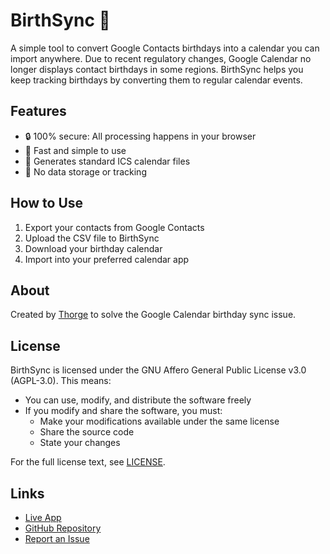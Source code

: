 # BirthSync 🎂

A simple tool to convert Google Contacts birthdays into a calendar you can import anywhere. Due to recent regulatory changes, Google Calendar no longer displays contact birthdays in some regions. BirthSync helps you keep tracking birthdays by converting them to regular calendar events.

## Features

- 🔒 100% secure: All processing happens in your browser
- 🚀 Fast and simple to use
- 📅 Generates standard ICS calendar files
- 💾 No data storage or tracking

## How to Use

1. Export your contacts from Google Contacts
2. Upload the CSV file to BirthSync
3. Download your birthday calendar
4. Import into your preferred calendar app

## About

Created by [Thorge](https://thorge.xyz) to solve the Google Calendar birthday sync issue.

## License

BirthSync is licensed under the GNU Affero General Public License v3.0 (AGPL-3.0). This means:

- You can use, modify, and distribute the software freely
- If you modify and share the software, you must:
  - Make your modifications available under the same license
  - Share the source code
  - State your changes

For the full license text, see [LICENSE](LICENSE).

## Links

- [Live App](https://birth-sync.vercel.app/)
- [GitHub Repository](https://github.com/thorgexyz/BirthSync)
- [Report an Issue](https://github.com/thorgexyz/BirthSync/issues)
